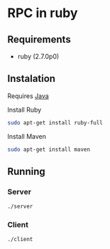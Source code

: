 # RPC in ruby

## Requirements
- ruby (2.7.0p0)

## Instalation
Requires [Java](https://java.com/en/download/help/download_options.html)

Install Ruby
```sh
sudo apt-get install ruby-full
```
Install Maven
```sh
sudo apt-get install maven

```
## Running
### Server
```sh
./server
```

### Client
```sh
./client
```
